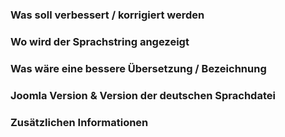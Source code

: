 ### Was soll verbessert / korrigiert werden



### Wo wird der Sprachstring angezeigt



### Was wäre eine bessere Übersetzung / Bezeichnung



### Joomla Version & Version der deutschen Sprachdatei



### Zusätzlichen Informationen


